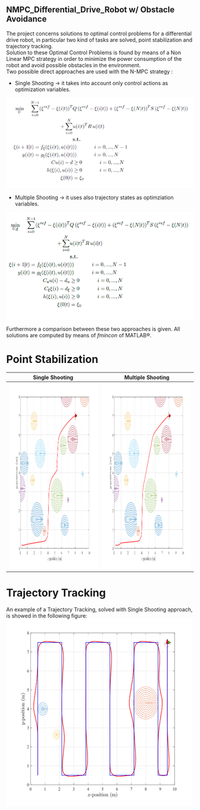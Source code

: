 ## NMPC_Differential_Drive_Robot w/ Obstacle Avoidance
The project concerns solutions to optimal control problems for a differential drive robot, in particular two kind of tasks are solved, point stabilization and trajectory tracking.<br>
Solution to these Optimal Control Problems is found by means of a Non Linear MPC strategy in order to minimize the power consumption of the robot and avoid possible obstacles in the environment.<br>
Two possible direct approaches are used with the N-MPC strategy :
* Single Shooting -> it takes into account only control actions as optimization variables.
 <img src="https://github.com/DT-Repo/NMPC_Differential_Drive_Robot/blob/master/Images/single_shoot.PNG">
 
* Multiple Shooting -> it uses also trajectory states as optimziation variables.
<img src="https://github.com/DT-Repo/NMPC_Differential_Drive_Robot/blob/master/Images/multiple.PNG">

Furthermore a comparison between these two approaches is given. All solutions are computed by means of *fmincon* of MATLAB®.
# Point Stabilization
|Single Shooting |Multiple Shooting |
| ------------- | ------------- |
|<img src="https://github.com/DT-Repo/NMPC_Differential_Drive_Robot/blob/master/Images/single_comp.svg" width="500" height="500"> | <img src="https://github.com/DT-Repo/NMPC_Differential_Drive_Robot/blob/master/Images/multi_comp.svg" width="500" height="500"> |


# Trajectory Tracking
An example of a Trajectory Tracking, solved with Single Shooting approach, is showed in the following figure:
<img src="https://github.com/DT-Repo/NMPC_Differential_Drive_Robot/blob/master/Images/traj_trek.svg?raw=true" width="500" height="500">

 
